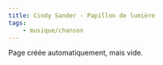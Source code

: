 ```yaml
---
title: Cindy Sander - Papillon de lumière
tags:
    - musique/chanson
---
```


Page créée automatiquement, mais vide.
